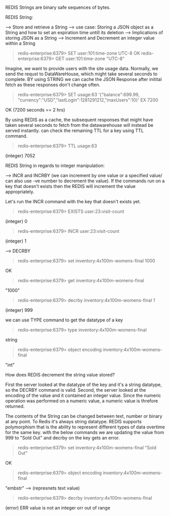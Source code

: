 REDIS Strings are binary safe sequences of bytes.

REDIS String:

--> Store and retrieve a String
--> use case: Storing a JSON object as a String and how to set an expiration time untill its deletion
--> Implications of storing JSON as a String
--> Increment and Decrement an integer value within a String

> redis-enterprise:6379> SET user:101:time-zone UTC-8
OK
> redis-enterprise:6379> GET user:101:time-zone
"UTC-8"

Imagine, we want to provide users with the site usage data. Normally, we send the requst to DataWareHouse, which might take several seconds to complete. BY using STRING we can cache the JSON Response after initital fetch as these responses don't change often.

> redis-enterprise:6379> SET usage:63 '{"balance":699.99, "currency":"USD","lastLogin":1281291212,"maxUsers":10}' EX 7200

OK (7200 seconds == 2 hrs)

By using REDIS as a cache, the subsequent responses that might have taken several seconds to fetch from the datawarehouse will instead be served instantly. 
can check the remaining TTL for a key using TTL command.

> redis-enterprise:6379> TTL usage:63

(integer) 7052

REDIS String in regards to integer manipulation:

--> INCR and INCRBY (we can increment by one value or a specified value/ can also use -ve number to decrement the value). If the commands run on a key that doesn't exists then the REDIS will increment the value appropriately.

Let's run the INCR command with the key that doesn't exists yet.

> redis-enterprise:6379> EXISTS user:23:visit-count

(integer) 0

> redis-enterprise:6379> INCR user:23:visit-count

(integer) 1

--> DECRBY

> redis-enterprise:6379> set inventory:4x100m-womens-final 1000

OK

> redis-enterprise:6379> get inventory:4x100m-womens-final

"1000"

> redis-enterprise:6379> decrby inventory:4x100m-womens-final 1

(integer) 999

we can use TYPE command to get the datatype of a key

> redis-enterprise:6379> type inventory:4x100m-womens-final

string

> redis-enterprise:6379> object encoding inventory:4x100m-womens-final

"int"

How does REDIS decrement the string value stored?

First the server looked at the datatype of the key and it's a string datatype, so the DECRBY command is valid.
Second, the server looked at the encoding of the value and it contained an integer value.
Since the numeric operation was performed on a numeric value, a numeric value is threfore returned.

The contents of the String can be changed between text, number or binary at any point. To Redis it's always string datatype. REDIS supports polymorphism that is the ability to represent different types of data overtime for the same key. with the below commands we are updating the value from 999 to "Sold Out" and decrby on the key gets an error.

> redis-enterprise:6379> set inventory:4x100m-womens-final "Sold Out"

OK

> redis-enterprise:6379> object encoding inventory:4x100m-womens-final

"embstr" --> (represnets text value)

> redis-enterprise:6379> decrby inventory:4x100m-womens-final

(error) ERR value is not an integer orr out of range 
